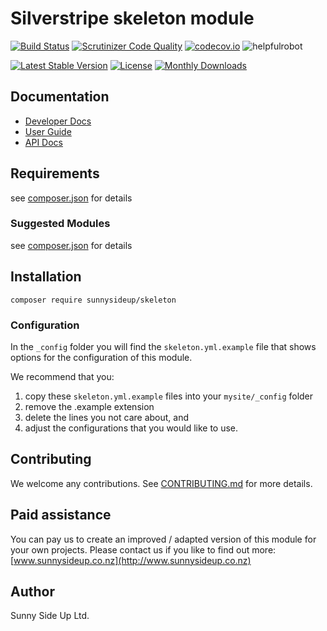 # Silverstripe skeleton module
[![Build Status](https://travis-ci.org/sunnysideup/silverstripe-skeleton.svg?branch=master)](https://travis-ci.org/sunnysideup/silverstripe-skeleton)
[![Scrutinizer Code Quality](https://scrutinizer-ci.com/g/sunnysideup/silverstripe-skeleton/badges/quality-score.png?b=master)](https://scrutinizer-ci.com/g/sunnysideup/silverstripe-skeleton/?branch=master)
[![codecov.io](https://codecov.io/github/sunnysideup/silverstripe-skeleton/coverage.svg?branch=master)](https://codecov.io/github/sunnysideup/silverstripe-skeleton?branch=master)
![helpfulrobot](https://helpfulrobot.io/sunnysideup/skeleton/badge)

[![Latest Stable Version](https://poser.pugx.org/sunnysideup/skeleton/version)](https://packagist.org/packages/sunnysideup/skeleton)
[![License](https://poser.pugx.org/sunnysideup/skeleton/license)](https://packagist.org/packages/sunnysideup/skeleton)
[![Monthly Downloads](https://poser.pugx.org/sunnysideup/skeleton/d/monthly)](https://packagist.org/packages/sunnysideup/skeleton)


## Documentation



 * [Developer Docs](docs/en/INDEX.md)
 * [User Guide](docs/en/userguide.md)
 * [API Docs](http://docs.ssmods.com/sunnysideup/skeleton/classes.xhtml)

## Requirements



see [composer.json](composer.json) for details

### Suggested Modules



see [composer.json](composer.json) for details


## Installation


```
composer require sunnysideup/skeleton
```

### Configuration



In the `_config` folder you will find the `skeleton.yml.example`
file that shows options for the configuration of this module.

We recommend that you:

  1. copy these `skeleton.yml.example` files into your
`mysite/_config` folder
  2. remove the .example extension
  3. delete the lines you not care about, and
  4. adjust the configurations that you would like to use.


## Contributing



We welcome any contributions. See [CONTRIBUTING.md](CONTRIBUTING.md) for more details.

## Paid assistance



You can pay us to create an improved / adapted version of this module for your own projects.  Please contact us if you like to find out more: [www.sunnysideup.co.nz](http://www.sunnysideup.co.nz)

## Author



Sunny Side Up Ltd.
